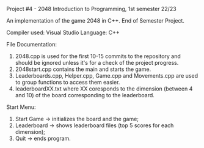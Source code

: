 Project #4 - 2048
Introduction to Programming, 1st semester 22/23

An implementation of the game 2048 in C++. End of Semester Project.

Compiler used: Visual Studio
Language: C++

File Documentation:
1. 2048.cpp is used for the first 10-15 commits to the repository and should be ignored unless it's for a check of the project progress.
2. 2048start.cpp contains the main and starts the game.
3. Leaderboards.cpp, Helper.cpp, Game.cpp and Movements.cpp are used to group functions to access them easier.
4. leaderboardXX.txt where XX coresponds to the dimension (between 4 and 10) of the board corresponding to the leaderboard.

Start Menu:
1. Start Game -> initializes the board and the game;
2. Leaderboard -> shows leaderboard files (top 5 scores for each dimension);
3. Quit -> ends program.


